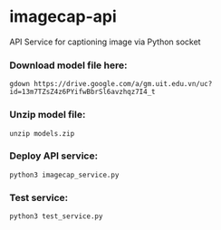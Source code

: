 # imagecap-api
API Service for captioning image via Python socket

### Download model file here: 
```
gdown https://drive.google.com/a/gm.uit.edu.vn/uc?id=13m7TZsZ4z6PYifwBbrSl6avzhqz7I4_t
```

### Unzip model file:
```
unzip models.zip
```

### Deploy API service: 
```
python3 imagecap_service.py
```

### Test service:
```
python3 test_service.py
```
